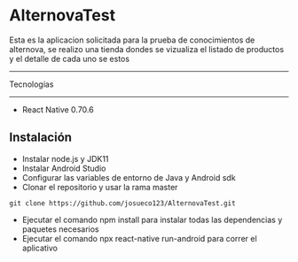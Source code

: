 # AlternovaTest

Esta es la aplicacion solicitada para la prueba de conocimientos de alternova, se realizo una tienda dondes se vizualiza el listado de productos y el detalle de cada uno se estos

*******************
Tecnologías
*******************
- React Native 0.70.6

## Instalación
- Instalar node.js y JDK11
- Instalar Android Studio
- Configurar las variables de entorno de Java y Android sdk
- Clonar el repositorio y usar la rama master
```
git clone https://github.com/josueco123/AlternovaTest.git
```
- Ejecutar el comando npm install para instalar todas las dependencias y paquetes necesarios
- Ejecutar el comando npx react-native run-android para correr el aplicativo
